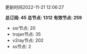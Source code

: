 更新时间2022-11-21 12:06:27

**总订阅: 45**
**总节点: 1312**
**有效节点: 259**
- ssr节点: 20
- trojan节点: 35
- v2ray节点: 202
- ss节点: 2

